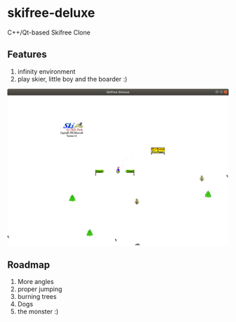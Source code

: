 # skifree-deluxe
C++/Qt-based Skifree Clone

Features
---------
1) infinity environment
2) play skier, little boy and the boarder :)


![Skifree-Deluxe](https://github.com/solarix95/skifree-deluxe/blob/main/doc/skifree-deluxe.png)

Roadmap
--------
1) More angles
2) proper jumping
3) burning trees
4) Dogs
5) the monster :)

